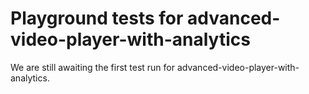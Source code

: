 # Playground tests for advanced-video-player-with-analytics
We are still awaiting the first test run for advanced-video-player-with-analytics.
